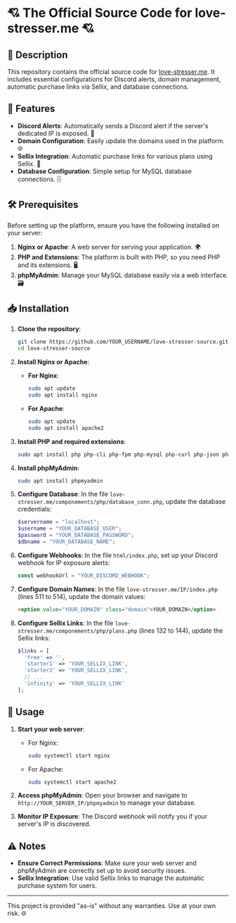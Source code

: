 # 💘 The Official Source Code for love-stresser.me 💘

## 📜 Description

This repository contains the official source code for [love-stresser.me](https://love-stresser.me). It includes essential configurations for Discord alerts, domain management, automatic purchase links via Sellix, and database connections.

## 🚀 Features

- **Discord Alerts**: Automatically sends a Discord alert if the server's dedicated IP is exposed. 📡
- **Domain Configuration**: Easily update the domains used in the platform. 🌐
- **Sellix Integration**: Automatic purchase links for various plans using Sellix. 🛒
- **Database Configuration**: Simple setup for MySQL database connections. 🗄️

## 🛠️ Prerequisites

Before setting up the platform, ensure you have the following installed on your server:

1. **Nginx or Apache**: A web server for serving your application. 🌍
2. **PHP and Extensions**: The platform is built with PHP, so you need PHP and its extensions. 🖥️
3. **phpMyAdmin**: Manage your MySQL database easily via a web interface. 🗃️

## 📥 Installation

1. **Clone the repository**:
    ```bash
    git clone https://github.com/YOUR_USERNAME/love-stresser-source.git
    cd love-stresser-source
    ```

2. **Install Nginx or Apache**:
    - **For Nginx**:
      ```bash
      sudo apt update
      sudo apt install nginx
      ```

    - **For Apache**:
      ```bash
      sudo apt update
      sudo apt install apache2
      ```

3. **Install PHP and required extensions**:
    ```bash
    sudo apt install php php-cli php-fpm php-mysql php-curl php-json php-gd php-mbstring
    ```

4. **Install phpMyAdmin**:
    ```bash
    sudo apt install phpmyadmin
    ```

5. **Configure Database**:
    In the file `love-stresser.me/componements/php/database_conn.php`, update the database credentials:
    ```php
    $servername = "localhost";
    $username = "YOUR_DATABASE_USER";
    $password = "YOUR_DATABASE_PASSWORD";
    $dbname = "YOUR_DATABASE_NAME";
    ```

6. **Configure Webhooks**:
    In the file `html/index.php`, set up your Discord webhook for IP exposure alerts:
    ```javascript
    const webhookUrl = "YOUR_DISCORD_WEBHOOK";
    ```

7. **Configure Domain Names**:
    In the file `love-stresser.me/IP/index.php` (lines 511 to 514), update the domain values:
    ```html
    <option value="YOUR_DOMAIN" class="domain">YOUR_DOMAIN</option>
    ```

8. **Configure Sellix Links**:
    In the file `love-stresser.me/componements/php/plans.php` (lines 132 to 144), update the Sellix links:
    ```php
    $links = [
      'free' => '',
      'starter1' => 'YOUR_SELLIX_LINK',
      'starter2' => 'YOUR_SELLIX_LINK',
      // ...
      'infinity' => 'YOUR_SELLIX_LINK'
    ];
    ```

## 🚀 Usage

1. **Start your web server**:
    - For Nginx:
      ```bash
      sudo systemctl start nginx
      ```
    - For Apache:
      ```bash
      sudo systemctl start apache2
      ```

2. **Access phpMyAdmin**:
    Open your browser and navigate to `http://YOUR_SERVER_IP/phpmyadmin` to manage your database.

3. **Monitor IP Exposure**:
    The Discord webhook will notify you if your server's IP is discovered.

## ⚠️ Notes

- **Ensure Correct Permissions**: Make sure your web server and phpMyAdmin are correctly set up to avoid security issues.
- **Sellix Integration**: Use valid Sellix links to manage the automatic purchase system for users.

---

This project is provided "as-is" without any warranties. Use at your own risk. 🌐
